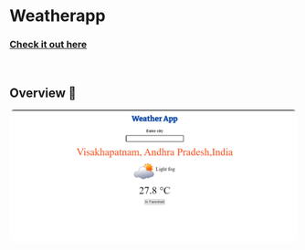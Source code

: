 # Weatherapp

### [Check it out here] 

<img src="https://forthebadge.com/images/badges/made-with-javascript.svg" alt="" class="mx-auto d-block space" />


## Overview 👀

<p align="center">
<img src="overview.png" style="border-radius:8px">
</p>

[Check it out here]: https://sreeramthatavarthi.github.io/weatherapp/
